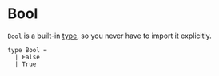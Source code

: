 # Bool

`Bool` is a built-in [type](./ADT.md), so you never have to import it
explicitly.

```nox
type Bool =
  | False
  | True
```
